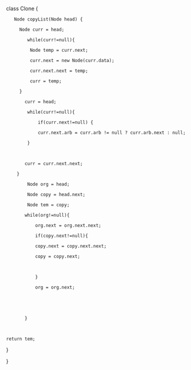 
class Clone {

       Node copyList(Node head) {

         Node curr = head;

            while(curr!=null){

             Node temp = curr.next;

             curr.next = new Node(curr.data);

             curr.next.next = temp;

             curr = temp;

         }

           curr = head;

            while(curr!=null){

                if(curr.next!=null) {

                curr.next.arb = curr.arb != null ? curr.arb.next : null;

            }

                

           curr = curr.next.next;

        }

            Node org = head;

            Node copy = head.next;

            Node tem = copy;

           while(org!=null){

               org.next = org.next.next;

               if(copy.next!=null){

               copy.next = copy.next.next;

               copy = copy.next;

                   

               }

               org = org.next;

               

               

           }

            

    return tem;            

    

}

 

}
